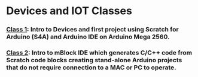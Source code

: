 # Devices and IOT Classes

### [Class 1](Class1.md): Intro to Devices and first project using Scratch for Arduino (S4A) and Arduino IDE on Arduino Mega 2560.
### [Class 2](Class2.md): Intro to mBlock IDE which generates C/C++ code from Scratch code blocks creating stand-alone Arduino projects that do not require connection to a MAC or PC to operate.
